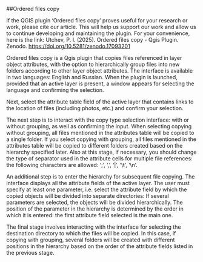 ##Ordered files copy

If the QGIS plugin ‘Ordered files copy’ proves useful for your research or work, please cite our article. This will help us support our work and allow us to continue developing and maintaining the plugin. For your convenience, here is the link:
Utchev, P. I. (2025). Ordered files copy - Qgis Plugin. Zenodo. https://doi.org/10.5281/zenodo.17093201

Ordered files copy is a Qgis plugin that copies files referenced in layer object attributes, with the option to hierarchically group files into new folders according to other layer object attributes.
The interface is available in two languages: English and Russian. When the plugin is launched, provided that an active layer is present, a window appears for selecting the language and confirming the selection.

Next, select the attribute table field of the active layer that contains links to the location of files (including photos, etc.) and confirm your selection.

The next step is to interact with the copy type selection interface: with or without grouping, as well as confirming the input.
When selecting copying without grouping, all files mentioned in the attributes table will be copied to a single folder.
If you select copying with grouping, all files mentioned in the attributes table will be copied to different folders created based on the hierarchy specified later.
Also at this stage, if necessary, you should change the type of separator used in the attribute cells for multiple file references: the following characters are allowed: ‘;’, ‘,’, ‘|’, ‘\\t’, ‘\\n’.

An additional step is to enter the hierarchy for subsequent file copying. The interface displays all the attribute fields of the active layer. The user must specify at least one parameter, i.e. select the attribute field by which the copied objects will be divided into separate directories: If several parameters are selected, the objects will be divided hierarchically. The position of the parameter in the hierarchy is determined by the order in which it is entered: the first attribute field selected is the main one.

The final stage involves interacting with the interface for selecting the destination directory to which the files will be copied. In this case, if copying with grouping, several folders will be created with different positions in the hierarchy based on the order of the attribute fields listed in the previous stage.
